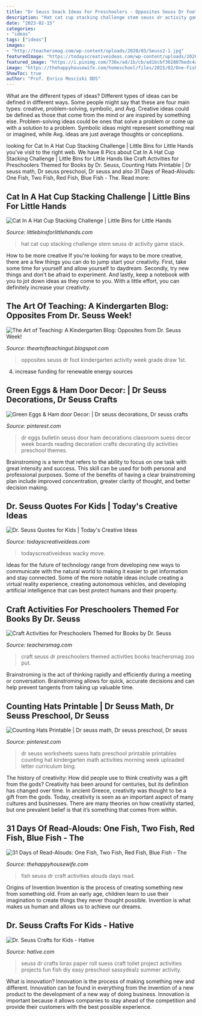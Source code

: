 ```yaml
---
title: "Dr Seuss Snack Ideas For Preschoolers - Opposites Seuss Dr Foot Kindergarten Activity Week Grade Draw 1st"
description: "Hat cat cup stacking challenge stem seuss dr activity game stack"
date: "2023-02-15"
categories:
- "ideas"
tags: ["ideas"]
images:
- "http://teachersmag.com/wp-content/uploads/2020/03/Seuss2-1.jpg"
featuredImage: "https://todayscreativeideas.com/wp-content/uploads/2020/02/Dr-Seuss-Quotes-for-Kids.jpg"
featured_image: "https://i.pinimg.com/736x/ad/1b/cb/ad1bcbf302807bedc4a0b83d705d8b4d--dr-suess-morning-work.jpg"
image: "https://thehappyhousewife.com/homeschool/files/2015/02/One-Fish-Two-Fish-Dr-Seuss-Craft.jpg"
ShowToc: true
author: "Prof. Enrico Mosciski DDS"
---
```



What are the different types of ideas?
Different types of ideas can be defined in different ways. Some people might say that these are four main types: creative, problem-solving, symbolic, and Avg.
Creative ideas could be defined as those that come from the mind or are inspired by something else. Problem-solving ideas could be ones that solve a problem or come up with a solution to a problem. Symbolic ideas might represent something real or imagined, while Avg. ideas are just average thoughts or conceptions.

	

		
looking for Cat In A Hat Cup Stacking Challenge | Little Bins for Little Hands you've visit to the right web. We have 8 Pics about Cat In A Hat Cup Stacking Challenge | Little Bins for Little Hands like Craft Activities for Preschoolers Themed for Books by Dr. Seuss, Counting Hats Printable | Dr seuss math, Dr seuss preschool, Dr seuss and also 31 Days of Read-Alouds: One Fish, Two Fish, Red Fish, Blue Fish - The. Read more:
		
    
## Cat In A Hat Cup Stacking Challenge | Little Bins For Little Hands

<img loading=lazy src="https://littlebinsforlittlehands.com/wp-content/uploads/2016/02/1-4.jpg" onerror="this.onerror=null;this.src='https://tse2.mm.bing.net/th?id=OIP.av-eEdfnM_CH0KdM7rDTQwHaLH&amp;pid=15.1';" alt="Cat In A Hat Cup Stacking Challenge | Little Bins for Little Hands">

_Source: littlebinsforlittlehands.com_

>hat cat cup stacking challenge stem seuss dr activity game stack. 

	

How to be more creative
If you're looking for ways to be more creative, there are a few things you can do to jump start your creativity. First, take some time for yourself and allow yourself to daydream. Secondly, try new things and don't be afraid to experiment. And lastly, keep a notebook with you to jot down ideas as they come to you. With a little effort, you can definitely increase your creativity.

    
## The Art Of Teaching: A Kindergarten Blog: Opposites From Dr. Seuss Week!

<img loading=lazy src="https://2.bp.blogspot.com/-oddhzEzAqb0/T1lQLgsZIhI/AAAAAAAAEVM/CCDeqYdk11A/s1600/P3070181.JPG" onerror="this.onerror=null;this.src='https://tse1.mm.bing.net/th?id=OIP.TatpAETqu7n13IiSSOPxJQHaFj&amp;pid=15.1';" alt="The Art of Teaching: A Kindergarten Blog: Opposites from Dr. Seuss Week!">

_Source: theartofteachingut.blogspot.com_

>opposites seuss dr foot kindergarten activity week grade draw 1st. 

	

4. increase funding for renewable energy sources

    
## Green Eggs &amp; Ham Door Decor: | Dr Seuss Decorations, Dr Seuss Crafts

<img loading=lazy src="https://i.pinimg.com/736x/80/6c/57/806c5756fd5d2022abafe818693f2d6d--green-eggs-and-ham-bulletin-board-dr-suess-bulletin-board-ideas.jpg" onerror="this.onerror=null;this.src='https://tse2.mm.bing.net/th?id=OIP.4kysSydMPCbMJZHBswxjswHaLf&amp;pid=15.1';" alt="Green Eggs &amp; Ham door Decor: | Dr seuss decorations, Dr seuss crafts">

_Source: pinterest.com_

>dr eggs bulletin seuss door ham decorations classroom suess decor week boards reading decoration crafts decorating diy activities preschool themes. 

	

Brainstroming is a term that refers to the ability to focus on one task with great intensity and success. This skill can be used for both personal and professional purposes. Some of the benefits of having a clear brainstroming plan include improved concentration, greater clarity of thought, and better decision making.

    
## Dr. Seuss Quotes For Kids | Today&#039;s Creative Ideas

<img loading=lazy src="https://todayscreativeideas.com/wp-content/uploads/2020/02/Dr-Seuss-Quotes-for-Kids.jpg" onerror="this.onerror=null;this.src='https://tse4.mm.bing.net/th?id=OIP.RGtFmV2bLCppo4wGDhLMKQHaKQ&amp;pid=15.1';" alt="Dr. Seuss Quotes for Kids | Today&#039;s Creative Ideas">

_Source: todayscreativeideas.com_

>todayscreativeideas wacky move. 

	

Ideas for the future of technology range from developing new ways to communicate with the natural world to making it easier to get information and stay connected. Some of the more notable ideas include creating a virtual reality experience, creating autonomous vehicles, and developing artificial intelligence that can best protect humans and their property.

    
## Craft Activities For Preschoolers Themed For Books By Dr. Seuss

<img loading=lazy src="http://teachersmag.com/wp-content/uploads/2020/03/Seuss2-1.jpg" onerror="this.onerror=null;this.src='https://tse1.mm.bing.net/th?id=OIP.5C9D0TuYwHx1BeOtzddD2gHaJ4&amp;pid=15.1';" alt="Craft Activities for Preschoolers Themed for Books by Dr. Seuss">

_Source: teachersmag.com_

>craft seuss dr preschoolers themed activities books teachersmag zoo put. 

	

Brainstroming is the act of thinking rapidly and efficiently during a meeting or conversation. Brainstroming allows for quick, accurate decisions and can help prevent tangents from taking up valuable time.

    
## Counting Hats Printable | Dr Seuss Math, Dr Seuss Preschool, Dr Seuss

<img loading=lazy src="https://i.pinimg.com/736x/ad/1b/cb/ad1bcbf302807bedc4a0b83d705d8b4d--dr-suess-morning-work.jpg" onerror="this.onerror=null;this.src='https://tse1.mm.bing.net/th?id=OIP.MXHPD1VJmXDEfp7KeAY4PQHaKR&amp;pid=15.1';" alt="Counting Hats Printable | Dr seuss math, Dr seuss preschool, Dr seuss">

_Source: pinterest.com_

>dr seuss worksheets suess hats preschool printable printables counting hat kindergarten math activities morning week uploaded letter curriculum bing. 

	

The history of creativity: How did people use to think creativity was a gift from the gods?
Creativity has been around for centuries, but its definition has changed over time. In ancient Greece, creativity was thought to be a gift from the gods. Today, creativity is seen as an important aspect of many cultures and businesses. There are many theories on how creativity started, but one prevalent belief is that it’s something that comes from within.

    
## 31 Days Of Read-Alouds: One Fish, Two Fish, Red Fish, Blue Fish - The

<img loading=lazy src="https://thehappyhousewife.com/homeschool/files/2015/02/One-Fish-Two-Fish-Dr-Seuss-Craft.jpg" onerror="this.onerror=null;this.src='https://tse3.mm.bing.net/th?id=OIP.PYoAuRI_SnlurYgaIlHgBQHaKX&amp;pid=15.1';" alt="31 Days of Read-Alouds: One Fish, Two Fish, Red Fish, Blue Fish - The">

_Source: thehappyhousewife.com_

>fish seuss dr craft activities alouds days read. 

	

Origins of Invention
Invention is the process of creating something new from something old. From an early age, children learn to use their imagination to create things they never thought possible. Invention is what makes us human and allows us to achieve our dreams.

    
## Dr. Seuss Crafts For Kids - Hative

<img loading=lazy src="http://hative.com/wp-content/uploads/2015/02/dr-seuss-crafts/6-dr-seuss-crafts.jpg" onerror="this.onerror=null;this.src='https://tse2.mm.bing.net/th?id=OIP.7TrwoTm7r1NVi-VjS1p3VwHaS_&amp;pid=15.1';" alt="Dr. Seuss Crafts for Kids - Hative">

_Source: hative.com_

>seuss dr crafts lorax paper roll suess craft toilet project activities projects fun fish diy easy preschool sassydealz summer activity. 

	

What is innovation?
Innovation is the process of making something new and different. Innovation can be found in everything from the invention of a new product to the development of a new way of doing business. Innovation is important because it allows companies to stay ahead of the competition and provide their customers with the best possible experience.

